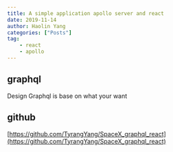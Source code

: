 ```yaml
---
title: A simple application apollo server and react
date: 2019-11-14
author: Haolin Yang
categories: ["Posts"]
tag:
    - react
    - apollo
---
```


## graphql

Design Graphql is base on what your want

## github

[https://github.com/TyrangYang/SpaceX_graphql_react](https://github.com/TyrangYang/SpaceX_graphql_react)
